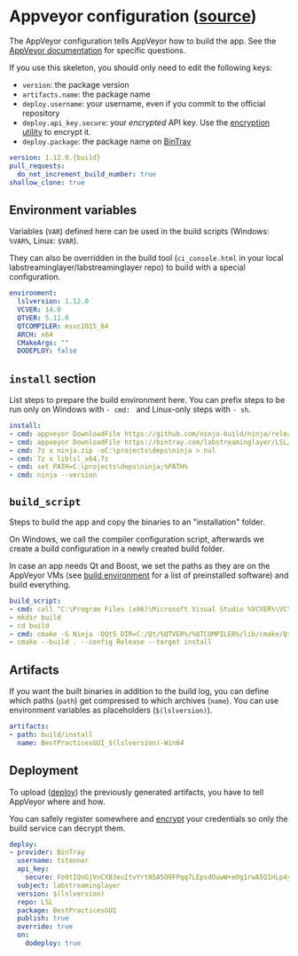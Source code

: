 # Appveyor configuration ([source](../appskeleton/appveyor.yml))
The AppVeyor configuration tells AppVeyor how to build the app.
See the [AppVeyor documentation](https://www.appveyor.com/docs/appveyor-yml/)
for specific questions.

If you use this skeleton, you should only need to edit the following keys:
- `version`: the package version
- `artifacts.name`: the package name
- `deploy.username`: your username, even if you commit to the official repository
- `deploy.api_key.secure`: your *encrypted* API key. Use the
  [encryption utility](https://ci.appveyor.com/tools/encrypt) to encrypt it.
- `deploy.package`: the package name on [BinTray](https://bintray.com)

``` yml
version: 1.12.0.{build}
pull_requests:
  do_not_increment_build_number: true
shallow_clone: true
```

## Environment variables

Variables (`VAR`) defined here can be used in the build scripts (Windows: `%VAR%`, Linux: `$VAR`).

They can also be overridden in the build tool (`ci_console.html` in your local
labstreaminglayer/labstreaminglayer repo) to build with a special configuration.

``` yml
environment:
  lslversion: 1.12.0
  VCVER: 14.0
  QTVER: 5.11.0
  QTCOMPILER: msvc2015_64
  ARCH: x64
  CMakeArgs: ""
  DODEPLOY: false
```

## `install` section

List steps to prepare the build environment here. You can prefix steps to be run only on Windows
with `- cmd: ` and Linux-only steps with `- sh`.

``` yml
install:
- cmd: appveyor DownloadFile https://github.com/ninja-build/ninja/releases/download/v1.8.2/ninja-win.zip -FileName ninja.zip
- cmd: appveyor DownloadFile https://bintray.com/labstreaminglayer/LSL/download_file?file_path=liblsl-%lslversion%-Win64-MSVC%VCVER%.7z -FileName liblsl_x64.7z
- cmd: 7z x ninja.zip -oC:\projects\deps\ninja > nul
- cmd: 7z x liblsl_x64.7z
- cmd: set PATH=C:\projects\deps\ninja;%PATH%
- cmd: ninja --version
```

## `build_script`

Steps to build the app and copy the binaries to an "installation" folder.

On Windows, we call the compiler configuration script, afterwards we create a
build configuration in a newly created build folder.

In case an app needs Qt and Boost, we set the paths as they are on the AppVeyor
VMs (see [build environment](https://www.appveyor.com/docs/build-environment/)
for a list of preinstalled software) and build everything.

``` yml
build_script:
- cmd: call "C:\Program Files (x86)\Microsoft Visual Studio %VCVER%\VC\vcvarsall.bat" %ARCH%
- mkdir build
- cd build
- cmd: cmake -G Ninja -DQt5_DIR=C:/Qt/%QTVER%/%QTCOMPILER%/lib/cmake/Qt5 -DBOOST_ROOT=C:/Libraries/boost_1_67_0 -DCMAKE_BUILD_TYPE=Release -DLSL_INSTALL_ROOT=LSL/ %CMakeArgs% ../
- cmake --build . --config Release --target install
```

## Artifacts

If you want the built binaries in addition to the build log, you can define
which paths (`path`) get compressed to which archives (`name`). You can use
environment variables as placeholders (`$(lslversion)`).

``` yml
artifacts:
- path: build/install
  name: BestPracticesGUI_$(lslversion)-Win64
```

## Deployment

To upload ([deploy](https://www.appveyor.com/docs/deployment/)) the previously
generated artifacts, you have to tell AppVeyor where and how.

You can safely register somewhere and
[encrypt](https://ci.appveyor.com/tools/encrypt) your credentials so only the
build service can decrypt them.

``` yml
deploy:
- provider: BinTray
  username: tstenner
  api_key:
    secure: Fo9tIQnGjVnCXB3euItvYrt85A5O9FPqq7LEpsdOuwW+eOg1rwA5Q1HLp4yWDXAl
  subject: labstreaminglayer
  version: $(lslversion)
  repo: LSL
  package: BestPracticesGUI
  publish: true
  override: true
  on:
    dodeploy: true

